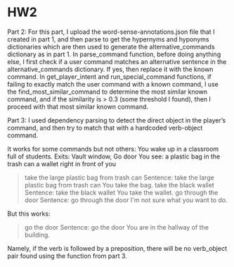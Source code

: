 # HW2
Part 2:
For this part, I upload the word-sense-annotations.json file that I created in part 1, and then parse to get the hypernyms and hyponyms dictionaries which are then used to generate the alternative_commands dictionary as in part 1. 
In parse_command function, before doing anything else, I first check if a user command matches an alternative sentence in the alternative_commands dictionary. If yes, then replace it with the known command.
In get_player_intent and run_special_command functions, if failing to exactly match the user command with a known command, I use the find_most_similar_command to determine the most similar known command, and if the similarity is > 0.3 (some threshold I found), then I proceed with that most similar known command.

Part 3:
I used dependency parsing to detect the direct object in the player’s command, and then try to match that with a hardcoded verb-object command.

It works for some commands but not others: 
  You wake up in a classroom full of students.
  Exits: Vault window, Go door
  You see: 
  a plastic bag in the trash can
  a wallet right in front of you
  >take the large plastic bag from trash can
  Sentence: 
  take the large plastic bag from trash can
  You take the bag.
  >take the black wallet
  Sentence: 
  take the black wallet
  You take the wallet.
  >go through the door
  Sentence: 
  go through the door
  I'm not sure what you want to do.

But this works:
  >go the door
  Sentence: 
  go the door
  You are in the hallway of the building.
  
Namely, if the verb is followed by a preposition, there will be no verb_object pair found using the function from part 3. 
  
